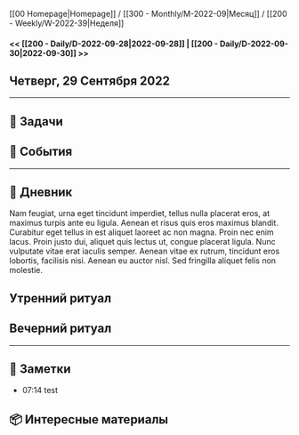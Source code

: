 [[00 Homepage|Homepage]] / [[300 - Monthly/M-2022-09|Месяц]] / [[200 - Weekly/W-2022-39|Неделя]]

#### << [[200 - Daily/D-2022-09-28|2022-09-28]] | [[200 - Daily/D-2022-09-30|2022-09-30]] >>

## Четверг, 29 Сентября 2022

---

## 📕 Задачи

## 📘 События

---

## 📖 Дневник

Nam feugiat, urna eget tincidunt imperdiet, tellus nulla placerat eros, at maximus turpis ante eu ligula. Aenean et risus quis eros maximus blandit. Curabitur eget tellus in est aliquet laoreet ac non magna. Proin nec enim lacus. Proin justo dui, aliquet quis lectus ut, congue placerat ligula. Nunc vulputate vitae erat iaculis semper. Aenean vitae ex rutrum, tincidunt eros lobortis, facilisis nisi. Aenean eu auctor nisl. Sed fringilla aliquet felis non molestie.

## Утренний ритуал

## Вечерний ритуал

---

## 📝 Заметки
- 07:14 test

## 📦 Интересные материалы
